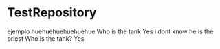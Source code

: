 # TestRepository
ejemplo
huehuehuehuehuehue
Who is the tank
Yes
i dont know
he is the priest
Who is the tank?
Yes
